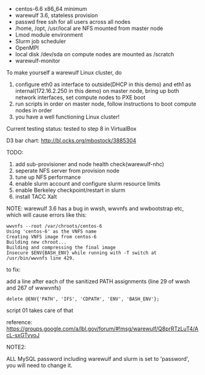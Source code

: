 * centos-6.6 x86_64 minimum 
* warewulf 3.6, stateless provision
* passwd free ssh for all users across all nodes
* /home, /opt, /usr/local are NFS mounted from master node
* Lmod module environment
* Slurm job scheduler
* OpenMPI
* local disk /dev/sda on compute nodes are mounted as /scratch
* warewulf-monitor

To make yourself a warewulf Linux cluster, do 

1. configure eth0 as interface to outside(DHCP in this demo) and eth1 as internal(172.16.2.250 in this demo) on master node, bring up both network interfaces, set compute nodes to PXE boot
2. run scripts in order on master node, follow instructions to boot compute nodes in order
3. you have a well functioning Linux cluster!

Current testing status: tested to step 8 in VirtualBox

D3 bar chart: http://bl.ocks.org/mbostock/3885304

TODO:

1. add sub-provisioner and node health check(warewulf-nhc)
2. seperate NFS server from provision node 
3. tune up NFS performance
4. enable slurm account and configure slurm resource limits
5. enable Berkeley checkpoint/restart in slurm
6. install TACC Xalt

NOTE:
warewulf 3.6 has a bug in wwsh, wwvnfs and wwbootstrap etc, which will cause errors like this:
```
wwvnfs --root /var/chroots/centos-6
Using 'centos-6' as the VNFS name
Creating VNFS image from centos-6
Building new chroot...
Building and compressing the final image
Insecure $ENV{BASH_ENV} while running with -T switch at /usr/bin/wwvnfs line 429.
```
to fix: 

add a line after each of the sanitized PATH assignments (line 29 of wwsh and 267 of wwwvnfs)
```
delete @ENV{'PATH', 'IFS', 'CDPATH', 'ENV', 'BASH_ENV'};
```
script 01 takes care of that

reference: https://groups.google.com/a/lbl.gov/forum/#!msg/warewulf/Q8prRTzLuT4/AcL-sxGTvyoJ

NOTE2:

ALL MySQL password including warewulf and slurm is set to 'password', you will need to change it.
